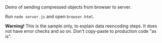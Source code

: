 Demo of sending compressed objects from browser to server.

Run `node server.js` and open `browser.html`.

__Warning!__ This is the sample only, to explain data reencoding steps. It does
not have error checks and so on. Don't copy-paste to production code "as is".
